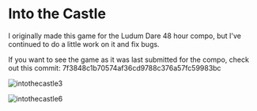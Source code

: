# Into the Castle

I originally made this game for the Ludum Dare 48 hour compo, but I've continued to do a little work on it and fix bugs.

If you want to see the game as it was last submitted for the compo, check out this commit: 7f3848c1b70574af36cd9788c376a57fc59983bc

![intothecastle3](https://user-images.githubusercontent.com/19754251/120119291-c19e0a00-c14b-11eb-86ed-d336ba187531.gif)

![intothecastle6](https://user-images.githubusercontent.com/19754251/120119300-cb277200-c14b-11eb-81ac-844531d23a61.gif)
